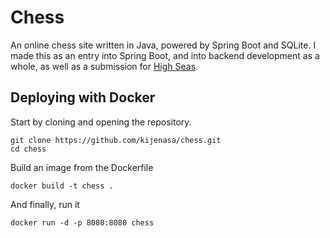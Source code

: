 # Chess
An online chess site written in Java, powered by Spring Boot and SQLite.
I made this as an entry into Spring Boot, and into backend development as a whole, as well as a submission for [High Seas](https://highseas.hackclub.com/).

## Deploying with Docker
Start by cloning and opening the repository.
```
git clone https://github.com/kijenasa/chess.git
cd chess
```
Build an image from the Dockerfile
```
docker build -t chess .
```
And finally, run it
```
docker run -d -p 8080:8080 chess
```

